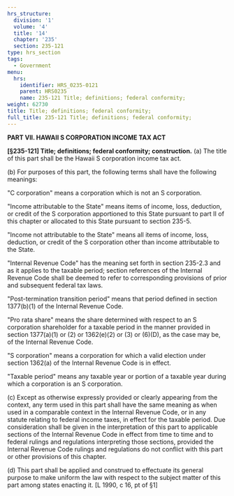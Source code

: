 ```yaml
---
hrs_structure:
  division: '1'
  volume: '4'
  title: '14'
  chapter: '235'
  section: 235-121
type: hrs_section
tags:
  - Government
menu:
  hrs:
    identifier: HRS_0235-0121
    parent: HRS0235
    name: 235-121 Title; definitions; federal conformity;
weight: 62730
title: Title; definitions; federal conformity;
full_title: 235-121 Title; definitions; federal conformity;
---
```

**PART VII. HAWAII S CORPORATION INCOME TAX ACT**

**[§235-121] Title; definitions; federal conformity; construction.** (a) The title of this part shall be the Hawaii S corporation income tax act.

(b) For purposes of this part, the following terms shall have the following meanings:

"C corporation" means a corporation which is not an S corporation.

"Income attributable to the State" means items of income, loss, deduction, or credit of the S corporation apportioned to this State pursuant to part II of this chapter or allocated to this State pursuant to section 235-5.

"Income not attributable to the State" means all items of income, loss, deduction, or credit of the S corporation other than income attributable to the State.

"Internal Revenue Code" has the meaning set forth in section 235-2.3 and as it applies to the taxable period; section references of the Internal Revenue Code shall be deemed to refer to corresponding provisions of prior and subsequent federal tax laws.

"Post-termination transition period" means that period defined in section 1377(b)(1) of the Internal Revenue Code.

"Pro rata share" means the share determined with respect to an S corporation shareholder for a taxable period in the manner provided in section 1377(a)(1) or (2) or 1362(e)(2) or (3) or (6)(D), as the case may be, of the Internal Revenue Code.

"S corporation" means a corporation for which a valid election under section 1362(a) of the Internal Revenue Code is in effect.

"Taxable period" means any taxable year or portion of a taxable year during which a corporation is an S corporation.

(c) Except as otherwise expressly provided or clearly appearing from the context, any term used in this part shall have the same meaning as when used in a comparable context in the Internal Revenue Code, or in any statute relating to federal income taxes, in effect for the taxable period. Due consideration shall be given in the interpretation of this part to applicable sections of the Internal Revenue Code in effect from time to time and to federal rulings and regulations interpreting those sections, provided the Internal Revenue Code rulings and regulations do not conflict with this part or other provisions of this chapter.

(d) This part shall be applied and construed to effectuate its general purpose to make uniform the law with respect to the subject matter of this part among states enacting it. [L 1990, c 16, pt of §1]